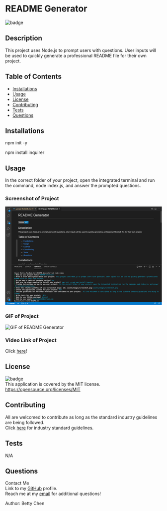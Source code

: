 # README Generator

![badge](https://img.shields.io/badge/license-MIT-blue)<br/>

## Description

This project uses Node.js to prompt users with questions. User inputs will be used to quickly generate a professional README file for their own project.

## Table of Contents

- [Installations](#installations)
- [Usage](#usage)
- [License](#license)
- [Contributing](#contributing)
- [Tests](#tests)
- [Questions](#questions)

## Installations

npm init -y

npm install inquirer

## Usage

In the correct folder of your project, open the integrated terminal and run the command, node index.js, and answer the prompted questions.

### Screenshot of Project

  <img src="assets/images/screenshot.png" alt="Screenshot of README Generator"/>

### GIF of Project

![GIF of README Generator](assets/images/readme-generator.gif)

### Video Link of Project

Click [here](https://drive.google.com/file/d/1u64gP5-1TfEZme_9gz3TGqRt3rufmpyI/view)!

## License

![badge](https://img.shields.io/badge/license-MIT-blue)
<br/>
This application is covered by the MIT license.
https://opensource.org/licenses/MIT

## Contributing

All are welcomed to contribute as long as the standard industry guidelines are being followed.
<br/>
Click [here](https://www.contributor-covenant.org/) for industry standard guidelines.

## Tests

N/A

## Questions

Contact Me
<br/>
Link to my [GitHub](https://github.com/bchen41) profile.
<br/>
Reach me at my [email](mailto:bettychen41@outlook.com) for additional questions!

Author: Betty Chen
